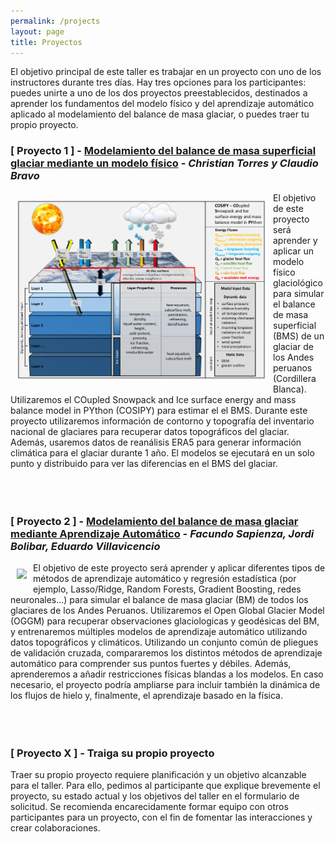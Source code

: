```yaml
---
permalink: /projects
layout: page
title: Proyectos
---
```


El objetivo principal de este taller es trabajar en un proyecto con uno de los instructores durante tres días. Hay tres opciones para los participantes: puedes unirte a uno de los dos proyectos preestablecidos, destinados a aprender los fundamentos del modelo físico y del aprendizaje automático aplicado al modelamiento del balance de masa glaciar, o puedes traer tu propio proyecto. 

### [ Proyecto 1 ] - [Modelamiento del balance de masa superficial glaciar mediante un modelo físico](https://github.com/cryohydromettools/Proyecto_MB_COSIPY) - *Christian Torres y Claudio Bravo* 
<div>
<div style="float: left; padding: 10px">
<img src="assets/imgs/COSIPY_an.png" width="400">
</div>
<div>
El objetivo de este proyecto será aprender y aplicar un modelo físico glaciológico para simular el balance de masa superficial (BMS) de un glaciar de los Andes peruanos (Cordillera Blanca). Utilizaremos el COupled Snowpack and Ice surface energy and mass balance model in PYthon (COSIPY) para estimar el el BMS. Durante este proyecto utilizaremos información de contorno y topografía del inventario nacional de glaciares para recuperar datos topográficos del glaciar. Además, usaremos datos de reanálisis ERA5 para generar información climática para el glaciar durante 1 año. El modelos se ejecutará en un solo punto y distribuido para ver las diferencias en el BMS del glaciar.
</div>
</div>
<br>
<br>
<br>

### [ Proyecto 2 ] - [Modelamiento del balance de masa glaciar mediante Aprendizaje Automático](https://github.com/cryohydromettools/Proyecto_MB_Regresion) - *Facundo Sapienza, Jordi Bolibar, Eduardo Villavicencio*
<div>
<div style="float: left; padding: 10px">
<img src="https://github.com/Machine-Learning-in-Glaciology-Workshop/Machine-Learning-in-Glaciology-Workshop.github.io/raw/master/assets/imgs/glacier_AI_lq.png" width="400">
</div>
<div>
El objetivo de este proyecto será aprender y aplicar diferentes tipos de métodos de aprendizaje automático y regresión estadística (por ejemplo, Lasso/Ridge, Random Forests, Gradient Boosting, redes neuronales...) para simular el balance de masa glaciar (BM) de todos los glaciares de los Andes Peruanos. Utilizaremos el Open Global Glacier Model (OGGM) para recuperar observaciones glaciologicas y geodésicas del BM, y entrenaremos múltiples modelos de aprendizaje automático utilizando datos topográficos y climáticos. Utilizando un conjunto común de pliegues de validación cruzada, compararemos los distintos métodos de aprendizaje automático para comprender sus puntos fuertes y débiles. Además, aprenderemos a añadir restricciones físicas blandas a los modelos. En caso necesario, el proyecto podría ampliarse para incluir también la dinámica de los flujos de hielo y, finalmente, el aprendizaje basado en la física. 
</div>
</div>
<br>
<br>
<br>

### [ Proyecto X ] - Traiga su propio proyecto 

Traer su propio proyecto requiere planificación y un objetivo alcanzable para el taller. Para ello, pedimos al participante que explique brevemente el proyecto, su estado actual y los objetivos del taller en el formulario de solicitud. Se recomienda encarecidamente formar equipo con otros participantes para un proyecto, con el fin de fomentar las interacciones y crear colaboraciones. 

